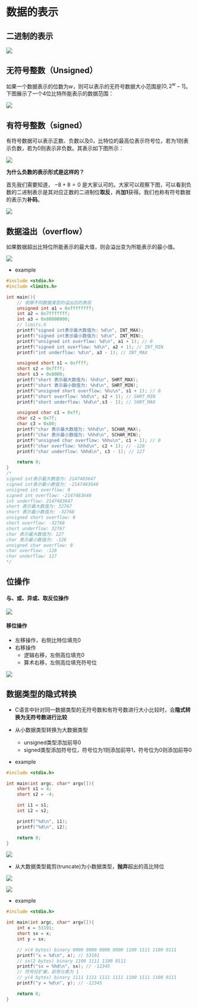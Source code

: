 # 数据的表示

## 二进制的表示

![](./images/bits1.png)

## 无符号整数（Unsigned）

如果一个数据表示的位数为$w$，则可以表示的无符号数据大小范围是$[0, 2^w - 1]$。下图展示了一个4位比特所能表示的数据范围：

![](./images/bits2.png)

## 有符号整数（signed）

有符号数据可以表示正数、负数以及0，比特位的最高位表示符号位，若为1则表示负数，若为0则表示非负数。其表示如下图所示：

![](./images/bits3.png)

**为什么负数的表示形式是这样的？**

首先我们需要知道， $-8 + 8 = 0$ 是大家认可的。大家可以观察下图，可以看到负数的二进制表示是其对应正数的二进制位**取反**，再**加1**获得。我们也称有符号数据的表示为**补码**。

![](./images/bits4.png)


## 数据溢出（overflow）

如果数据超出比特位所能表示的最大值，则会溢出变为所能表示的最小值。

![](./images/bits5.png)

* example

```c
#include <stdio.h>
#include <limits.h>

int main(){
    // 观察不同数据类型的溢出后的表现
    unsigned int a1 = 0xffffffff;
    int a2 = 0x7fffffff;
    int a3 = 0x80000000;
    // limits.h
    printf("signed int表示最大数值为: %d\n", INT_MAX);
    printf("signed int表示最小数值为: %d\n", INT_MIN);
    printf("unsigned int overflow: %d\n", a1 + 1); // 0
    printf("signed int overflow: %d\n", a2 + 1); // INT_MIN
    printf("int underflow: %d\n", a3 - 1); // INT_MAX

    unsigned short s1 = 0xffff;
    short s2 = 0x7fff;
    short s3 = 0x8000;
    printf("short 表示最大数值为: %hd\n", SHRT_MAX);
    printf("short 表示最小数值为: %hd\n", SHRT_MIN);
    printf("unsigned short overflow: %hu\n", s1 + 1); // 0
    printf("short overflow: %hd\n", s2 + 1); // SHRT_MIN
    printf("short underflow: %hd\n",s3 - 1); // SHRT_MAX

    unsigned char c1 = 0xff;
    char c2 = 0x7f;
    char c3 = 0x80;
    printf("char 表示最大数值为: %hhd\n", SCHAR_MAX);
    printf("char 表示最小数值为: %hhd\n", SCHAR_MIN);
    printf("unsigned char overflow: %hhu\n", c1 + 1); // 0
    printf("char overflow: %hhd\n", c2 + 1); // -128
    printf("char underflow: %hhd\n", c3 - 1); // 127

    return 0;
}
/*
signed int表示最大数值为: 2147483647
signed int表示最小数值为: -2147483648
unsigned int overflow: 0
signed int overflow: -2147483648
int underflow: 2147483647
short 表示最大数值为: 32767
short 表示最小数值为: -32768
unsigned short overflow: 0
short overflow: -32768
short underflow: 32767
char 表示最大数值为: 127
char 表示最小数值为: -128
unsigned char overflow: 0
char overflow: -128
char underflow: 127
*/
```

## 位操作

#### 与、或、异或、取反位操作

![](./images/bits7.png)

#### 移位操作

* 左移操作，右侧比特位填充0
* 右移操作
  * 逻辑右移，左侧高位填充0
  * 算术右移，左侧高位填充符号位

![](./images/bits6.png)

## 数据类型的隐式转换

* C语言中针对同一数据类型的无符号数和有符号数进行大小比较时，会**隐式转换为无符号数进行比较**

* 从小数据类型转换为大数据类型
  * unsigned类型添加前导0
  * signed类型添加符号位，符号位为1则添加前导1，符号位为0则添加前导0

* example

```C
#include <stdio.h>

int main(int argc, char* argv[]){
    short s1 = 4;
    short s2 = -4;

    int i1 = s1;
    int i2 = s2;

    printf("%d\n", i1);
    printf("%d\n", i2);

    return 0;
}
```

![](./images/bits8.png)

* 从大数据类型裁剪(truncate)为小数据类型，**抛弃**超出的高比特位

![](./images/bits9.png)

![](./images/bits10.png)

* example

```C
#include <stdio.h>

int main(int argc, char* argv[]){
    int x = 53191;
    short sx = x;
    int y = sx;

    // x(4 bytes) binary 0000 0000 0000 0000 1100 1111 1100 0111
    printf("x = %d\n", x); // 53191
    // sx(2 bytes) binary 1100 1111 1100 0111
    printf("sx = %hd\n", sx); // -12345
    // 符号位扩展，前导元素为 1
    // y(4 bytes) binary 1111 1111 1111 1111 1100 1111 1100 0111
    printf("y = %d\n", y); // -12345

    return 0;
}
```